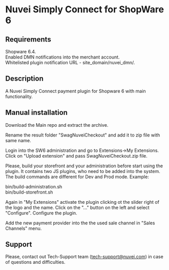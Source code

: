# Nuvei Simply Connect for ShopWare 6

## Requirements
Shopware 6.4.  
Enabled DMN notifications into the merchant account.  
Whitelisted plugin notification URL - site_domain/nuvei_dmn/.

## Description
A Nuvei Simply Connect payment plugin for Shopware 6 with main functionality.

## Manual installation
Download the Main repo and extract the archive.

Rename the result folder "SwagNuveiCheckout" and add it to zip file with same name.

Login into the SW6 administration and go to Extensions->My Extensions. Click on "Upload extension" and pass SwagNuveiCheckout.zip file.

Please, build your storefront and your administration before start using the plugin. It contains two JS plugins, who need to be added into the system. The build commands are different for Dev and Prod mode. Example:

bin/build-administration.sh  
bin/build-storefront.sh

Again in "My Extensions" activate the plugin clicking ot the slider right of the logo and the name. Click on the "..." button on the left and select "Configure". Configure the plugin.

Add the new payment provider into the the used sale channel in "Sales Channels" menu.

## Support
Please, contact out Tech-Support team (tech-support@nuvei.com) in case of questions and difficulties.
